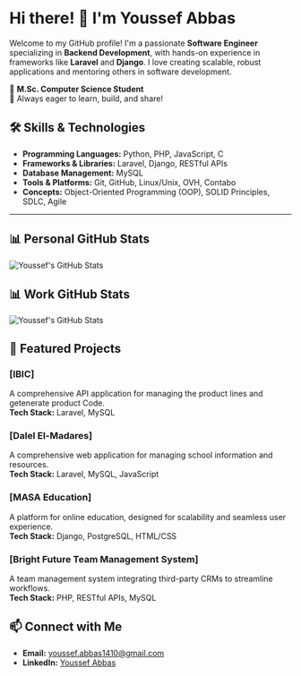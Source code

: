 # Hi there! 👋 I'm Youssef Abbas

Welcome to my GitHub profile! I'm a passionate **Software Engineer** specializing in **Backend Development**, with hands-on experience in frameworks like **Laravel** and **Django**. I love creating scalable, robust applications and mentoring others in software development.

🌟 **M.Sc. Computer Science Student**  
🚀 Always eager to learn, build, and share!

## 🛠 Skills & Technologies
- **Programming Languages:** Python, PHP, JavaScript, C
- **Frameworks & Libraries:** Laravel, Django, RESTful APIs
- **Database Management:** MySQL
- **Tools & Platforms:** Git, GitHub, Linux/Unix, OVH, Contabo
- **Concepts:** Object-Oriented Programming (OOP), SOLID Principles, SDLC, Agile

---

## 📊 Personal GitHub Stats
![Youssef's GitHub Stats](https://github-readme-stats.vercel.app/api?username=jooabbas99&show_icons=true&theme=radical)


## 📊 Work GitHub Stats
![Youssef's GitHub Stats](https://github-readme-stats.vercel.app/api?username=yabbastbm&show_icons=true&theme=radical)

## 🚀 Featured Projects
### [IBIC]
A comprehensive API application for managing the product lines and getenerate product Code.  
**Tech Stack:** Laravel, MySQL 

### [Dalel El-Madares]
A comprehensive web application for managing school information and resources.  
**Tech Stack:** Laravel, MySQL, JavaScript  

### [MASA Education]
A platform for online education, designed for scalability and seamless user experience.  
**Tech Stack:** Django, PostgreSQL, HTML/CSS  

### [Bright Future Team Management System]
A team management system integrating third-party CRMs to streamline workflows.  
**Tech Stack:** PHP, RESTful APIs, MySQL  

## 📫 Connect with Me
- **Email:** [youssef.abbas1410@gmail.com](mailto:youssef.abbas1410@gmail.com)
- **LinkedIn:** [Youssef Abbas](https://www.linkedin.com/in/joeabbas99/)
